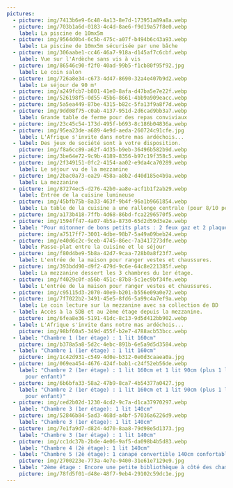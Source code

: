 ```yaml
---
pictures:
  - picture: img/7413b6e9-6c48-4a13-8e7d-173951a89a8a.webp
  - picture: img/703b1a6d-0183-4c4d-8ae6-f9d19a57f8e0.webp
    label: La piscine de 10mx5m
  - picture: img/9564d0b4-6c5b-475c-a07f-b494b6c43a93.webp
    label: La piscine de 10mx5m sécurisée par une bâche
  - picture: img/306aabe1-cc46-46a7-918a-d145af7c6cbf.webp
    label: Vue sur l'Ardèche sans vis à vis
  - picture: img/86546c90-f2f0-40ad-99b5-f1cb80f95f92.jpg
    label: Le coin salon
  - picture: img/726a8e34-c673-4d47-8690-32a4e407b9d2.webp
    label: Le séjour de 90 m²
  - picture: img/a249fcb7-b801-41e0-8afa-d47ba5e7e22f.webp
  - picture: img/526198f5-0d55-45b6-8661-4bb9a909eacc.webp
  - picture: img/5a5ea449-87be-4315-b82c-5fa13f9a8f7d.webp
  - picture: img/9dd08f75-c0ab-4137-951d-2d6cad9bb3a7.webp
    label: Grande table de ferme pour des repas conviviaux
  - picture: img/23c45c54-173d-495f-b693-8c186b04836a.webp
  - picture: img/95ea23de-a689-4e9d-aeda-260724c91cfe.jpg
    label: L'Afrique s'invite dans notre mas ardéchois...
  - label: Des jeux de société sont à votre disposition.
    picture: img/f8a6cc89-a62f-4d35-b9eb-36496b582b9d.webp
  - picture: img/3be64e72-9c9b-4189-8356-b97c19f358c5.webp
  - picture: img/2f349151-0fc2-4154-aa02-e9da4ca70289.webp
    label: Le séjour vu de la mezzanine
  - picture: img/2bac0a73-ea29-458a-a8b2-d40d185e4b9a.webp
    label: La mezzanine
  - picture: img/87274ec5-d276-42b0-aa8e-acf1b1f2ab29.webp
    label: Entrée de la cuisine lumineuse
  - picture: img/45bfb75b-8a33-463f-9b4f-96a1b9661854.webp
    label: La table de la cuisine a une rallonge centrale (pour 8/10 personnes)
  - picture: img/a173b418-7ffb-4d68-86bd-fca2296570f5.webp
  - picture: img/1594ff47-4a07-4b5a-8730-65d2d59d3e2e.webp
  - label: "Pour mitonner de bons petits plats : 2 feux gaz et 2 plaques à induction"
    picture: img/a7517ff7-3001-4dbe-98b7-5a49a09beb24.webp
  - picture: img/e40d6c2c-9ceb-4745-86ec-7a3417273dfe.webp
    label: Passe-plat entre la cuisine et le séjour
  - picture: img/f80d4be9-5b8a-42d7-9caa-728b0a8f23f7.webp
    label: L'entrée de la maison pour ranger vestes et chaussures.
  - picture: img/393bdd90-d9f2-479d-9c6e-64c8e221385f.webp
    label: La mezzanine dessert les 3 chambres du 1er étage.
  - picture: img/f4029c0f-a56b-451c-87b8-5c1ec9bf34fe.webp
    label: L'entrée de la maison pour ranger vestes et chaussures.
  - picture: img/c95115d3-2070-40e9-b201-b556e09a0e72.webp
  - picture: img/7f7022b2-3491-45e5-8fd6-5a99c4a7ef9a.webp
    label: Le coin lecture sur la mezzanine avec sa collection de BD
  - label: Accès à la SDB et au 2ème étage depuis la mezzanine.
    picture: img/6fea8e36-5191-41dc-8c13-9d5d412bb902.webp
  - label: L'Afrique s'invite dans notre mas ardéchois...
    picture: img/98bf60a5-349d-455f-b2e7-4788acb53bcc.webp
  - label: "Chambre 1 (1er étage) : 1 lit 160cm"
    picture: img/b378a5a8-5d2c-4ebc-891b-6e5a9d5d3584.webp
  - label: "Chambre 1 (1er étage) : 1 lit 160cm"
    picture: img/1c42d931-c549-4d0e-b312-0e0d3caaea0a.jpg
  - picture: img/069ea454-4676-424f-bab1-c24f52eb56de.webp
    label: "Chambre 2 (1er étage) : 1 lit 160cm et 1 lit 90cm (plus 1 lit tiroir
      pour enfant)"
  - picture: img/6b6bfa33-58a2-47b9-8ca7-4b54377a0427.jpg
    label: "Chambre 2 (1er étage) : 1 lit 160cm et 1 lit 90cm (plus 1 lit tiroir
      pour enfant)"
  - picture: img/ced2b02d-1230-4cd2-9c7a-d1ca37970297.webp
    label: "Chambre 3 (1er étage): 1 lit 140cm"
  - picture: img/52846b84-5ad3-468d-a4bf-57036a6226d9.webp
    label: "Chambre 3 (1er étage): 1 lit 140cm"
  - picture: img/7e1fa9d7-d824-4d70-8aa8-79d98e5d1373.jpg
    label: "Chambre 3 (1er étage) : 1 lit 140cm"
  - picture: img/cc1dc37b-2bde-4e06-9af5-da098b4b5d83.webp
    label: "Chambre 4 (2è étage): 1 lit 140cm"
  - label: "Chambre 5 (2è étage): 1 canapé convertible 140cm confortable"
    picture: img/2700223e-773a-4e7e-9400-31e61e7129e9.jpg
  - label: "2ème étage : Encore une petite bibliothèque à côté des chambres"
    picture: img/78fd5f01-d48e-48f7-9eb4-29102c59dc1e.jpg
---
```

